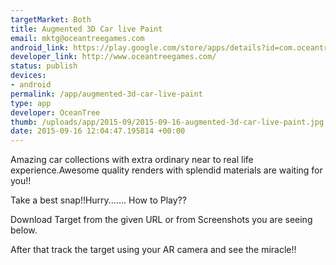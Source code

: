 ```yaml
--- 
targetMarket: Both
title: Augmented 3D Car live Paint
email: mktg@oceantreegames.com
android_link: https://play.google.com/store/apps/details?id=com.oceantree.AugmentedCarLivePaint
developer_link: http://www.oceantreegames.com/
status: publish
devices: 
- android
permalink: /app/augmented-3d-car-live-paint
type: app
developer: OceanTree
thumb: /uploads/app/2015-09/2015-09-16-augmented-3d-car-live-paint.jpg
date: 2015-09-16 12:04:47.195814 +00:00
---
```


Amazing car collections with extra ordinary near to real life experience.Awesome quality renders with splendid materials are waiting for you!!

Take a best snap!!Hurry.......
How to Play??

Download Target from the given URL or from Screenshots you are seeing below.


After that track the target using your AR camera and see the miracle!!

